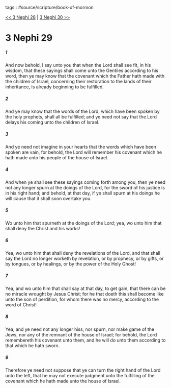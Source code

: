tags:: #source/scripture/book-of-mormon

[<< 3 Nephi 28](/Book_of_Mormon/11_3_Nephi/3_Nephi_28.md) | [3 Nephi 30 >>](/Book_of_Mormon/11_3_Nephi/3_Nephi_30.md)

# 3 Nephi 29

##### 1

And now behold, I say unto you that when the Lord shall see fit, in his wisdom, that these sayings shall come unto the Gentiles according to his word, then ye may know that the covenant which the Father hath made with the children of Israel, concerning their restoration to the lands of their inheritance, is already beginning to be fulfilled.

##### 2

And ye may know that the words of the Lord, which have been spoken by the holy prophets, shall all be fulfilled; and ye need not say that the Lord delays his coming unto the children of Israel.

##### 3

And ye need not imagine in your hearts that the words which have been spoken are vain, for behold, the Lord will remember his covenant which he hath made unto his people of the house of Israel.

##### 4

And when ye shall see these sayings coming forth among you, then ye need not any longer spurn at the doings of the Lord, for the sword of his justice is in his right hand; and behold, at that day, if ye shall spurn at his doings he will cause that it shall soon overtake you.

##### 5

Wo unto him that spurneth at the doings of the Lord; yea, wo unto him that shall deny the Christ and his works!

##### 6

Yea, wo unto him that shall deny the revelations of the Lord, and that shall say the Lord no longer worketh by revelation, or by prophecy, or by gifts, or by tongues, or by healings, or by the power of the Holy Ghost!

##### 7

Yea, and wo unto him that shall say at that day, to get gain, that there can be no miracle wrought by Jesus Christ; for he that doeth this shall become like unto the son of perdition, for whom there was no mercy, according to the word of Christ!

##### 8

Yea, and ye need not any longer hiss, nor spurn, nor make game of the Jews, nor any of the remnant of the house of Israel; for behold, the Lord remembereth his covenant unto them, and he will do unto them according to that which he hath sworn.

##### 9

Therefore ye need not suppose that ye can turn the right hand of the Lord unto the left, that he may not execute judgment unto the fulfilling of the covenant which he hath made unto the house of Israel.
